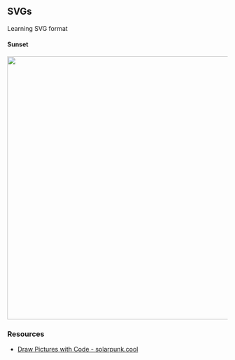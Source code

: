 ## SVGs 

Learning SVG format


#### Sunset
<p align="center">
  <img width="600" src="https://github.com/snimmagadda1/SVGs/blob/master/cool-drawing.svg">
</p>


### Resources
- [Draw Pictures with Code - solarpunk.cool](https://solarpunk.cool/zines/draw-with-code/index.html)

